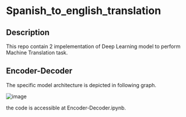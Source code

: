 # Spanish_to_english_translation
## Description
This repo contain 2 impelementation of Deep Learning model to perform Machine Translation task.
## Encoder-Decoder
The specific model architecture is depicted in following graph.

![image](https://github.com/A-H-Mansoury/Spanish_to_english_translation/assets/83764851/cf18ee72-9d69-4907-84a9-584860190487)

the code is accessible at Encoder-Decoder.ipynb.
